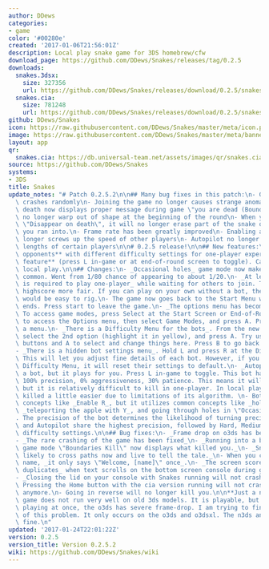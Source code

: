 ```yaml
---
author: DDews
categories:
- game
color: '#00280e'
created: '2017-01-06T21:56:01Z'
description: Local play snake game for 3DS homebrew/cfw
download_page: https://github.com/DDews/Snakes/releases/tag/0.2.5
downloads:
  snakes.3dsx:
    size: 327356
    url: https://github.com/DDews/Snakes/releases/download/0.2.5/snakes.3dsx
  snakes.cia:
    size: 781248
    url: https://github.com/DDews/Snakes/releases/download/0.2.5/snakes.cia
github: DDews/Snakes
icon: https://raw.githubusercontent.com/DDews/Snakes/master/meta/icon.png
image: https://raw.githubusercontent.com/DDews/Snakes/master/meta/banner.png
layout: app
qr:
  snakes.cia: https://db.universal-team.net/assets/images/qr/snakes.cia.png
source: https://github.com/DDews/Snakes
systems:
- 3DS
title: Snakes
update_notes: "# Patch 0.2.5.2\n\n## Many bug fixes in this patch:\n- Game no longer\
  \ crashes randomly\n- Joining the game no longer causes strange anomalies.\n- Boundary\
  \ death now displays proper message during game \"you are dead (Boundary)\"\n- Snakes\
  \ no longer warp out of shape at the beginning of the round\n- When you die with\
  \ \"Disappear on death\", it will no longer erase part of the snake or boundary\
  \ you ran into.\n- Frame rate has been greatly improved\n- Enabling autopilot no\
  \ longer screws up the speed of other players\n- Autopilot no longer screws up the\
  \ lengths of certain players\n\n# 0.2.5 release!\n\n## New features:\n- **3 bot\
  \ opponents** with different difficulty settings for one-player experience.\n- **Autopilot\
  \ feature** (press L in-game or at end-of-round screen to toggle). Can be used in\
  \ local play.\n\n## Changes:\n- _Occasional holes_ game mode now makes holes more\
  \ common. Went from 1/80 chance of appearing to about 1/20.\n- _At least one bot\
  \ is required to play one-player_ while waiting for others to join. This is to make\
  \ highscore more fair. If you can play on your own without a bot, the highscore\
  \ would be easy to rig.\n- The game now goes back to the Start Menu when the game\
  \ ends. Press start to leave the game.\n- _The options menu has become a sub-menu_.\
  \ To access game modes, press Select at the Start Screen or End-of-Round Screen\
  \ to access the Options menu, then select Game Modes, and press A. Press B to exit\
  \ a menu.\n- _There is a Difficulty Menu for the bots_. From the new Options Menu,\
  \ select the 2nd option (highlight it in yellow), and press A. Try using direction\
  \ buttons and A to select and change things here. Press B to go back one scene.\n\
  - _There is a hidden bot settings menu_. Hold L and press R at the Difficulty Menu.\
  \ This will let you adjust fine details of each bot. However, if you go to the regular\
  \ Difficulty Menu, it will reset their settings to default.\n- _Autopilot_ is also\
  \ a bot, but it plays for you. Press L in-game to toggle. This bot has fixed settings:\
  \ 100% precision, 0% aggressiveness, 30% patience. This means it will never go fast,\
  \ but it is relatively difficult to kill in one-player. In local play, it can be\
  \ killed a little easier due to limitations of its algorithm. \n- Bots can't grasp\
  \ concepts like _Enable R_, but it utilizes common concepts like _holding A or B_,\
  \ _teleporting the apple with Y_, and going through holes in \"Occasional holes\"\
  . The precision of the bot determines the likelihood of turning precisely. Insane\
  \ and Autopilot share the highest precision, followed by Hard, Medium, then Easy\
  \ difficulty settings.\n\n## Bug fixes:\n- _Frame drop on o3ds has been fixed_\n\
  - _The rare crashing of the game has been fixed_\n- _Running into a boundary in\
  \ game mode \"Boundaries Kill\" now displays what killed you._\n- _Snakes are less\
  \ likely to cross paths now and live to tell the tale._\n- When you change your\
  \ name, _it only says \"Welcome, [name]\" once_.\n- _The screen score no longer\
  \ duplicates_ when text scrolls on the bottom screen console during gameplay.\n\
  - _Closing the lid on your console with Snakes running will not crash the game anymore_.\
  \ Pressing the Home button with the cia version running will not crash the game\
  \ anymore.\n- Going in reverse will no longer kill you.\n\n**Just a note**: this\
  \ game does not run very well on old 3ds models. It is playable, but with 3 bots\
  \ playing at once, the o3ds has severe frame-drop. I am trying to find the source\
  \ of this problem. It only occurs on the o3ds and o3dsxl. The n3ds and n3dsxl are\
  \ fine.\n"
updated: '2017-01-24T22:01:22Z'
version: 0.2.5
version_title: Version 0.2.5.2
wiki: https://github.com/DDews/Snakes/wiki
---
```


